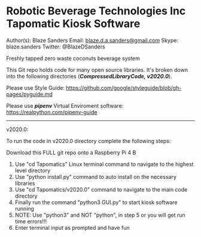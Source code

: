 # Robotic Beverage Technologies Inc Tapomatic Kiosk Software

Author(s): Blaze Sanders Email: blaze.d.a.sanders@gmail.com Skype: blaze.sanders Twitter: @BlazeDSanders

Freshly tapped zero waste coconuts beverage system

This Git repo holds code for many open source libraries. It's broken down into the following directories (***CompressedLibraryCode, v2020.0***).

Please use Style Guide: https://github.com/google/styleguide/blob/gh-pages/pyguide.md

Please use ***pipenv*** Virtual Enviroment software: https://realpython.com/pipenv-guide

***
v2020.0:

To run the code in v2020.0 directory complete the following steps:

Download this FULL git repo onto a Raspberry Pi 4 B
1. Use "cd Tapomatics" Linux terminal command to navigate to the highest level directory
2. Use "python install.py" command to auto install on the necessary libraries
3. Use "cd Tapomatics/v2020.0" command to navigate to the main code directory
4. Finally run the command "python3 GUI.py" to start kiosk software running
5. NOTE: Use "python3" and NOT "python", in step 5 or you will get run time errors!!!
6. Enter terminal input as prompted and have fun
